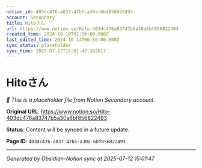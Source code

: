 ```yaml
---
notion_id: 403dc476-a837-47b5-a30a-6bf856822493
account: Secondary
title: Hitoさん
url: https://www.notion.so/Hito-403dc476a83747b5a30a6bf856822493
created_time: 2024-10-10T01:10:00.000Z
last_edited_time: 2024-10-14T06:50:00.000Z
sync_status: placeholder
sync_time: 2025-07-12T15:01:47.382617
---
```


# Hitoさん

*🔄 This is a placeholder file from Notion Secondary account.*

**Original URL**: https://www.notion.so/Hito-403dc476a83747b5a30a6bf856822493

**Status**: Content will be synced in a future update.

**Page ID**: `403dc476-a837-47b5-a30a-6bf856822493`

---

*Generated by Obsidian-Notion sync at 2025-07-12 15:01:47*
